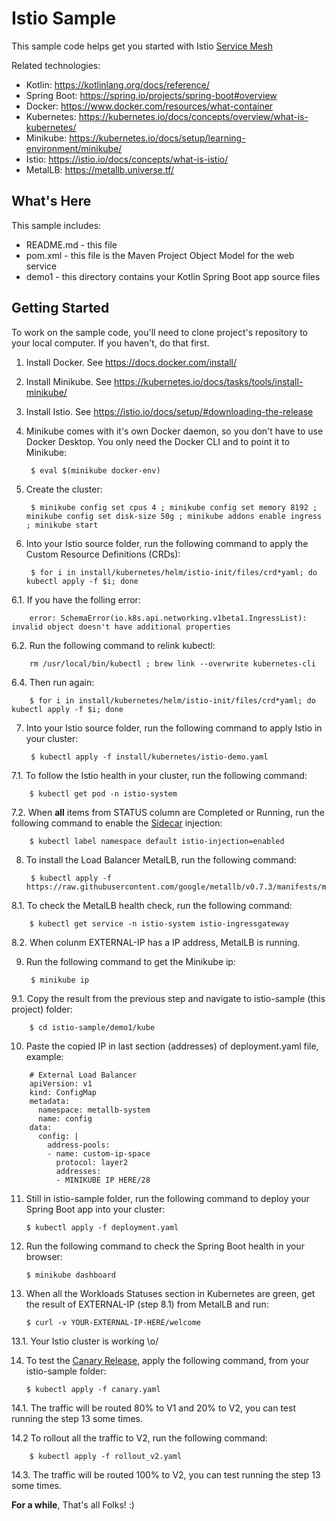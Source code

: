 Istio Sample
==================================================

This sample code helps get you started with Istio [Service Mesh](https://philcalcado.com/2017/08/03/pattern_service_mesh.html)

Related technologies: 

* Kotlin: https://kotlinlang.org/docs/reference/
* Spring Boot: https://spring.io/projects/spring-boot#overview
* Docker: https://www.docker.com/resources/what-container
* Kubernetes: https://kubernetes.io/docs/concepts/overview/what-is-kubernetes/
* Minikube: https://kubernetes.io/docs/setup/learning-environment/minikube/
* Istio: https://istio.io/docs/concepts/what-is-istio/
* MetalLB: https://metallb.universe.tf/

What's Here
-----------

This sample includes:

* README.md - this file
* pom.xml - this file is the Maven Project Object Model for the web service
* demo1 - this directory contains your Kotlin Spring Boot app source files

Getting Started
---------------

To work on the sample code, you'll need to clone project's repository to your
local computer. If you haven't, do that first.

1. Install Docker. See https://docs.docker.com/install/

2. Install Minikube. See https://kubernetes.io/docs/tasks/tools/install-minikube/

3. Install Istio. See https://istio.io/docs/setup/#downloading-the-release

4. Minikube comes with it's own Docker daemon, so you don't have to use Docker Desktop. You only need the Docker CLI and to point it to Minikube: 

        $ eval $(minikube docker-env)
        
5. Create the cluster:

        $ minikube config set cpus 4 ; minikube config set memory 8192 ; minikube config set disk-size 50g ; minikube addons enable ingress ; minikube start
        
6. Into your Istio source folder, run the following command to apply the Custom Resource Definitions (CRDs): 

        $ for i in install/kubernetes/helm/istio-init/files/crd*yaml; do kubectl apply -f $i; done

6.1. If you have the folling error: 
        
        error: SchemaError(io.k8s.api.networking.v1beta1.IngressList): invalid object doesn't have additional properties

6.2. Run the following command to relink kubectl:

        rm /usr/local/bin/kubectl ; brew link --overwrite kubernetes-cli

6.4. Then run again: 

        $ for i in install/kubernetes/helm/istio-init/files/crd*yaml; do kubectl apply -f $i; done
      
7. Into your Istio source folder, run the following command to apply Istio in your cluster:

        $ kubectl apply -f install/kubernetes/istio-demo.yaml

7.1. To follow the Istio health in your cluster, run the following command: 

        $ kubectl get pod -n istio-system

7.2. When **all** items from STATUS column are Completed or Running, run the following command to enable the [Sidecar](https://blog.davemdavis.net/2018/03/13/the-sidecar-pattern/) injection:

        $ kubectl label namespace default istio-injection=enabled

8. To install the Load Balancer MetalLB, run the following command: 

        $ kubectl apply -f https://raw.githubusercontent.com/google/metallb/v0.7.3/manifests/metallb.yaml
        
8.1. To check the MetalLB health check, run the following command:

        $ kubectl get service -n istio-system istio-ingressgateway

8.2. When colunm EXTERNAL-IP has a IP address, MetalLB is running.

9. Run the following command to get the Minikube ip: 

        $ minikube ip

9.1. Copy the result from the previous step and navigate to istio-sample (this project) folder: 

        $ cd istio-sample/demo1/kube

10. Paste the copied IP in last section (addresses) of deployment.yaml file, example:

``` 
    # External Load Balancer
    apiVersion: v1
    kind: ConfigMap
    metadata:
      namespace: metallb-system
      name: config
    data:
      config: |
        address-pools:
        - name: custom-ip-space
          protocol: layer2
          addresses:
          - MINIKUBE IP HERE/28
```

11. Still in istio-sample folder, run the following command to deploy your Spring Boot app into your cluster:

        $ kubectl apply -f deployment.yaml

12. Run the following command to check the Spring Boot health in your browser:

        $ minikube dashboard

13. When all the Workloads Statuses section in Kubernetes are green, get the result of EXTERNAL-IP (step 8.1) from MetalLB and run:

        $ curl -v YOUR-EXTERNAL-IP-HERE/welcome

13.1. Your Istio cluster is working \o/

14. To test the [Canary Release](https://martinfowler.com/bliki/CanaryRelease.html), apply the following command, from your istio-sample folder:

        $ kubectl apply -f canary.yaml

14.1. The traffic will be routed 80% to V1 and 20% to V2, you can test running the step 13 some times.

14.2 To rollout all the traffic to V2, run the following command: 

        $ kubectl apply -f rollout_v2.yaml

14.3. The traffic will be routed 100% to V2, you can test running the step 13 some times.



**For a while**, That's all Folks! :)
